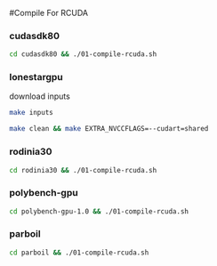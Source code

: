 #Compile For RCUDA

### cudasdk80 
```bash
cd cudasdk80 && ./01-compile-rcuda.sh
```


### lonestargpu 
download inputs
```bash
make inputs
```
```bash
make clean && make EXTRA_NVCCFLAGS=--cudart=shared
```

### rodinia30
```bash
cd rodinia30 && ./01-compile-rcuda.sh
```

### polybench-gpu 
```bash
cd polybench-gpu-1.0 && ./01-compile-rcuda.sh
```

### parboil 
```bash
cd parboil && ./01-compile-rcuda.sh
```

